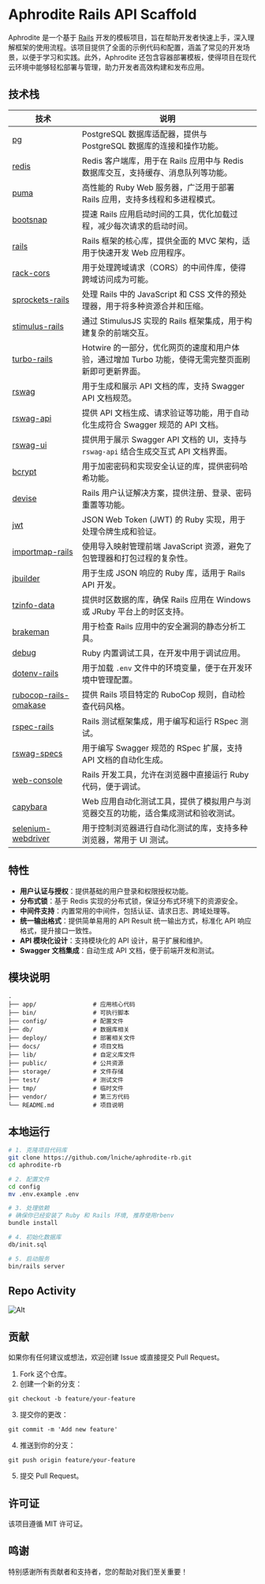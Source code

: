 # Aphrodite Rails API Scaffold

Aphrodite 是一个基于 [Rails](https://rubyonrails.org) 开发的模板项目，旨在帮助开发者快速上手，深入理解框架的使用流程。该项目提供了全面的示例代码和配置，涵盖了常见的开发场景，以便于学习和实践。此外，Aphrodite 还包含容器部署模板，使得项目在现代云环境中能够轻松部署与管理，助力开发者高效构建和发布应用。

## 技术栈

| 技术                                                                     | 说明                                                                                                |
| ------------------------------------------------------------------------ | --------------------------------------------------------------------------------------------------- |
| [pg](https://rubygems.org/gems/pg)                                       | PostgreSQL 数据库适配器，提供与 PostgreSQL 数据库的连接和操作功能。                                 |
| [redis](https://rubygems.org/gems/redis)                                 | Redis 客户端库，用于在 Rails 应用中与 Redis 数据库交互，支持缓存、消息队列等功能。                  |
| [puma](https://rubygems.org/gems/puma)                                   | 高性能的 Ruby Web 服务器，广泛用于部署 Rails 应用，支持多线程和多进程模式。                         |
| [bootsnap](https://rubygems.org/gems/bootsnap)                           | 提速 Rails 应用启动时间的工具，优化加载过程，减少每次请求的启动时间。                               |
| [rails](https://rubygems.org/gems/rails)                                 | Rails 框架的核心库，提供全面的 MVC 架构，适用于快速开发 Web 应用程序。                              |
| [rack-cors](https://rubygems.org/gems/rack-cors)                         | 用于处理跨域请求（CORS）的中间件库，使得跨域访问成为可能。                                          |
| [sprockets-rails](https://rubygems.org/gems/sprockets-rails)             | 处理 Rails 中的 JavaScript 和 CSS 文件的预处理器，用于将多种资源合并和压缩。                        |
| [stimulus-rails](https://rubygems.org/gems/stimulus-rails)               | 通过 StimulusJS 实现的 Rails 框架集成，用于构建复杂的前端交互。                                     |
| [turbo-rails](https://rubygems.org/gems/turbo-rails)                     | Hotwire 的一部分，优化网页的速度和用户体验，通过增加 Turbo 功能，使得无需完整页面刷新即可更新界面。 |
| [rswag](https://rubygems.org/gems/rswag)                                 | 用于生成和展示 API 文档的库，支持 Swagger API 文档规范。                                            |
| [rswag-api](https://rubygems.org/gems/rswag-api)                         | 提供 API 文档生成、请求验证等功能，用于自动化生成符合 Swagger 规范的 API 文档。                     |
| [rswag-ui](https://rubygems.org/gems/rswag-ui)                           | 提供用于展示 Swagger API 文档的 UI，支持与 `rswag-api` 结合生成交互式 API 文档界面。                |
| [bcrypt](https://rubygems.org/gems/bcrypt)                               | 用于加密密码和实现安全认证的库，提供密码哈希功能。                                                  |
| [devise](https://rubygems.org/gems/devise)                               | Rails 用户认证解决方案，提供注册、登录、密码重置等功能。                                            |
| [jwt](https://rubygems.org/gems/jwt)                                     | JSON Web Token (JWT) 的 Ruby 实现，用于处理令牌生成和验证。                                         |
| [importmap-rails](https://rubygems.org/gems/importmap-rails)             | 使用导入映射管理前端 JavaScript 资源，避免了包管理器和打包过程的复杂性。                            |
| [jbuilder](https://rubygems.org/gems/jbuilder)                           | 用于生成 JSON 响应的 Ruby 库，适用于 Rails API 开发。                                               |
| [tzinfo-data](https://rubygems.org/gems/tzinfo-data)                     | 提供时区数据的库，确保 Rails 应用在 Windows 或 JRuby 平台上的时区支持。                             |
| [brakeman](https://rubygems.org/gems/brakeman)                           | 用于检查 Rails 应用中的安全漏洞的静态分析工具。                                                     |
| [debug](https://rubygems.org/gems/debug)                                 | Ruby 内置调试工具，在开发中用于调试应用。                                                           |
| [dotenv-rails](https://rubygems.org/gems/dotenv-rails)                   | 用于加载 `.env` 文件中的环境变量，便于在开发环境中管理配置。                                        |
| [rubocop-rails-omakase](https://rubygems.org/gems/rubocop-rails-omakase) | 提供 Rails 项目特定的 RuboCop 规则，自动检查代码风格。                                              |
| [rspec-rails](https://rubygems.org/gems/rspec-rails)                     | Rails 测试框架集成，用于编写和运行 RSpec 测试。                                                     |
| [rswag-specs](https://rubygems.org/gems/rswag-specs)                     | 用于编写 Swagger 规范的 RSpec 扩展，支持 API 文档的自动化生成。                                     |
| [web-console](https://rubygems.org/gems/web-console)                     | Rails 开发工具，允许在浏览器中直接运行 Ruby 代码，便于调试。                                        |
| [capybara](https://rubygems.org/gems/capybara)                           | Web 应用自动化测试工具，提供了模拟用户与浏览器交互的功能，适合集成测试和验收测试。                  |
| [selenium-webdriver](https://rubygems.org/gems/selenium-webdriver)       | 用于控制浏览器进行自动化测试的库，支持多种浏览器，常用于 UI 测试。                                  |

## 特性

- **用户认证与授权**：提供基础的用户登录和权限授权功能。
- **分布式锁**：基于 Redis 实现的分布式锁，保证分布式环境下的资源安全。
- **中间件支持**：内置常用的中间件，包括认证、请求日志、跨域处理等。
- **统一输出格式**：提供简单易用的 API Result 统一输出方式，标准化 API 响应格式，提升接口一致性。
- **API 模块化设计**：支持模块化的 API 设计，易于扩展和维护。
- **Swagger 文档集成**：自动生成 API 文档，便于前端开发和测试。

## 模块说明

```
.
├── app/                # 应用核心代码
├── bin/                # 可执行脚本
├── config/             # 配置文件
├── db/                 # 数据库相关
├── deploy/             # 部署相关文件
├── docs/               # 项目文档
├── lib/                # 自定义库文件
├── public/             # 公共资源
├── storage/            # 文件存储
├── test/               # 测试文件
├── tmp/                # 临时文件
├── vendor/             # 第三方代码
└── README.md           # 项目说明
```

## 本地运行

```bash
# 1. 克隆项目代码库
git clone https://github.com/lniche/aphrodite-rb.git
cd aphrodite-rb

# 2. 配置文件
cd config
mv .env.example .env

# 3. 处理依赖
# 确保你已经安装了 Ruby 和 Rails 环境, 推荐使用rbenv
bundle install

# 4. 初始化数据库
db/init.sql

# 5. 启动服务
bin/rails server
```

## Repo Activity

![Alt](https://repobeats.axiom.co/api/embed/92f87152abeaf234940e0a4979ac2644ab05a54f.svg "Repobeats analytics image")

## 贡献

如果你有任何建议或想法，欢迎创建 Issue 或直接提交 Pull Request。

1. Fork 这个仓库。
2. 创建一个新的分支：

```
git checkout -b feature/your-feature
```

3. 提交你的更改：

```
git commit -m 'Add new feature'
```

4. 推送到你的分支：

```
git push origin feature/your-feature
```

5. 提交 Pull Request。

## 许可证

该项目遵循 MIT 许可证。

## 鸣谢

特别感谢所有贡献者和支持者，您的帮助对我们至关重要！
